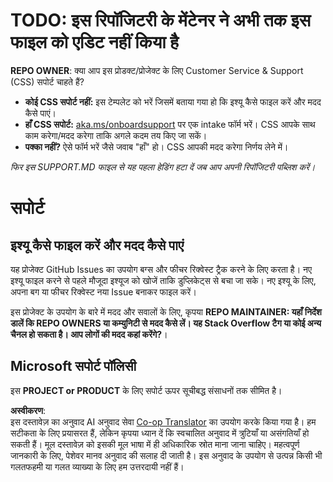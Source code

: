 <!--
CO_OP_TRANSLATOR_METADATA:
{
  "original_hash": "62fe65c1d8e3796c01aa1e3c89666cba",
  "translation_date": "2025-05-06T17:39:40+00:00",
  "source_file": "SUPPORT.md",
  "language_code": "hi"
}
-->
# TODO: इस रिपॉजिटरी के मेंटेनर ने अभी तक इस फाइल को एडिट नहीं किया है

**REPO OWNER**: क्या आप इस प्रोडक्ट/प्रोजेक्ट के लिए Customer Service & Support (CSS) सपोर्ट चाहते हैं?

- **कोई CSS सपोर्ट नहीं:** इस टेम्पलेट को भरें जिसमें बताया गया हो कि इश्यू कैसे फाइल करें और मदद कैसे पाएं।
- **हाँ CSS सपोर्ट:** [aka.ms/onboardsupport](https://aka.ms/onboardsupport) पर एक intake फॉर्म भरें। CSS आपके साथ काम करेगा/मदद करेगा ताकि अगले कदम तय किए जा सकें।
- **पक्का नहीं?** ऐसे फॉर्म भरें जैसे जवाब "हाँ" हो। CSS आपकी मदद करेगा निर्णय लेने में।

*फिर इस SUPPORT.MD फाइल से यह पहला हेडिंग हटा दें जब आप अपनी रिपॉजिटरी पब्लिश करें।*

# सपोर्ट

## इश्यू कैसे फाइल करें और मदद कैसे पाएं  

यह प्रोजेक्ट GitHub Issues का उपयोग बग्स और फीचर रिक्वेस्ट ट्रैक करने के लिए करता है। नए इश्यू फाइल करने से पहले मौजूदा इश्यूज को खोजें ताकि डुप्लिकेट्स से बचा जा सके। नए इश्यू के लिए, अपना बग या फीचर रिक्वेस्ट नया Issue बनाकर फाइल करें।

इस प्रोजेक्ट के उपयोग के बारे में मदद और सवालों के लिए, कृपया **REPO MAINTAINER: यहाँ निर्देश डालें कि REPO OWNERS या कम्युनिटी से मदद कैसे लें। यह Stack Overflow टैग या कोई अन्य चैनल हो सकता है। आप लोगों की मदद कहां करेंगे?**।

## Microsoft सपोर्ट पॉलिसी  

इस **PROJECT or PRODUCT** के लिए सपोर्ट ऊपर सूचीबद्ध संसाधनों तक सीमित है।

**अस्वीकरण**:  
इस दस्तावेज़ का अनुवाद AI अनुवाद सेवा [Co-op Translator](https://github.com/Azure/co-op-translator) का उपयोग करके किया गया है। हम सटीकता के लिए प्रयासरत हैं, लेकिन कृपया ध्यान दें कि स्वचालित अनुवाद में त्रुटियाँ या असंगतियाँ हो सकती हैं। मूल दस्तावेज़ को इसकी मूल भाषा में ही अधिकारिक स्रोत माना जाना चाहिए। महत्वपूर्ण जानकारी के लिए, पेशेवर मानव अनुवाद की सलाह दी जाती है। इस अनुवाद के उपयोग से उत्पन्न किसी भी गलतफहमी या गलत व्याख्या के लिए हम उत्तरदायी नहीं हैं।